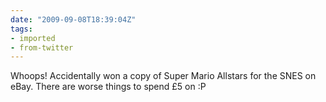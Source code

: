 ```yaml
---
date: "2009-09-08T18:39:04Z"
tags:
- imported
- from-twitter
---
```

Whoops! Accidentally won a copy of Super Mario Allstars for the SNES on eBay. There are worse things to spend £5 on :P
